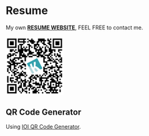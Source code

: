 # Resume

My own **[RESUME WEBSITE](http://www.yschen25.com/)**, FEEL FREE to contact me.
<br/>
<br/>
<img src="qrCode.png" alt="Resume" title="Resume" width="30%">
<br/>

## QR Code Generator
Using [IOI QR Code Generator](https://qr.ioi.tw/zh/).
<br/>
<br/>
